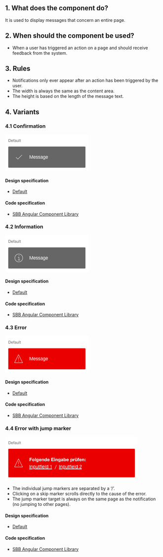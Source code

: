 ## 1. What does the component do?
It is used to display messages that concern an entire page.

## 2. When should the component be used?
* When a user has triggered an action on a page and should receive feedback from the system.

## 3. Rules
* Notifications only ever appear after an action has been triggered by the user.
* The width is always the same as the content area.
* The height is based on the length of the message text.

## 4. Variants
### 4.1 Confirmation
![Image of the notification component to display confirmation messages](https://raw.githubusercontent.com/sbb-design-systems/design-system-website-documentation/master/documentation/components/notification/images/notification_confirmation.png 'class: image')

#### Design specification
* [Default](https://www.sketch.com/s/80f12b3b-58e5-4b4c-98cd-c553bae18db0/a/rvrL4A#Inspector)

#### Code specification
* [SBB Angular Component Library](https://angular.app.sbb.ch/angular/components/notification?variant=standard)

### 4.2 Information
![Image of the notification component to display information messages](https://raw.githubusercontent.com/sbb-design-systems/design-system-website-documentation/master/documentation/components/notification/images/notification_information.png 'class: image')

#### Design specification
* [Default](https://www.sketch.com/s/80f12b3b-58e5-4b4c-98cd-c553bae18db0/a/ndDYMl#Inspector)

#### Code specification
* [SBB Angular Component Library](https://angular.app.sbb.ch/angular/components/notification?variant=standard)

### 4.3 Error 
![Image of the notification component to display error messages](https://raw.githubusercontent.com/sbb-design-systems/design-system-website-documentation/master/documentation/components/notification/images/notification_error.png 'class: image')

#### Design specification
* [Default](https://www.sketch.com/s/80f12b3b-58e5-4b4c-98cd-c553bae18db0/a/QJ1g7b#Inspector)

#### Code specification
* [SBB Angular Component Library](https://angular.app.sbb.ch/angular/components/notification?variant=standard)

### 4.4 Error with jump marker 
![Image of the notification component to display error messages with jump marker](https://raw.githubusercontent.com/sbb-design-systems/design-system-website-documentation/master/documentation/components/notification/images/notification_link.png 'class: image')
* The individual jump markers are separated by a ‘/’.
* Clicking on a skip marker scrolls directly to the cause of the error.
* The jump marker target is always on the same page as the notification (no jumping to other pages).

#### Design specification
* [Default](https://www.sketch.com/s/80f12b3b-58e5-4b4c-98cd-c553bae18db0/a/xDQ8E0#Inspector)

#### Code specification
* [SBB Angular Component Library](https://angular.app.sbb.ch/angular/components/notification?variant=standard)